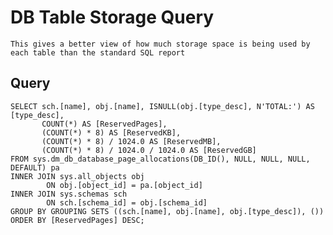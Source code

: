 # DB Table Storage Query

    This gives a better view of how much storage space is being used by each table than the standard SQL report
    
## Query

    SELECT sch.[name], obj.[name], ISNULL(obj.[type_desc], N'TOTAL:') AS [type_desc],
           COUNT(*) AS [ReservedPages],
           (COUNT(*) * 8) AS [ReservedKB],
           (COUNT(*) * 8) / 1024.0 AS [ReservedMB],
           (COUNT(*) * 8) / 1024.0 / 1024.0 AS [ReservedGB]
    FROM sys.dm_db_database_page_allocations(DB_ID(), NULL, NULL, NULL, DEFAULT) pa
    INNER JOIN sys.all_objects obj
            ON obj.[object_id] = pa.[object_id]
    INNER JOIN sys.schemas sch
            ON sch.[schema_id] = obj.[schema_id]
    GROUP BY GROUPING SETS ((sch.[name], obj.[name], obj.[type_desc]), ())
    ORDER BY [ReservedPages] DESC;